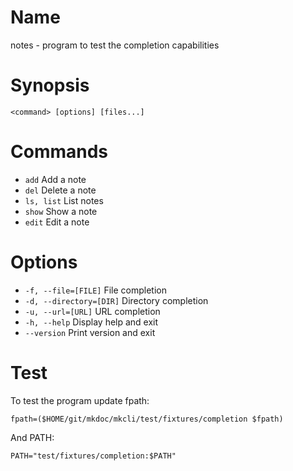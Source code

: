 # Name

notes - program to test the completion capabilities

# Synopsis

```
<command> [options] [files...]
```

# Commands

* `add` Add a note
* `del` Delete a note
* `ls, list` List notes
* `show` Show a note
* `edit` Edit a note

# Options

* `-f, --file=[FILE]` File completion
* `-d, --directory=[DIR]` Directory completion
* `-u, --url=[URL]` URL completion
* `-h, --help` Display help and exit
* `--version` Print version and exit

# Test

To test the program update fpath:

```
fpath=($HOME/git/mkdoc/mkcli/test/fixtures/completion $fpath)
```

And PATH:

```
PATH="test/fixtures/completion:$PATH"
```
